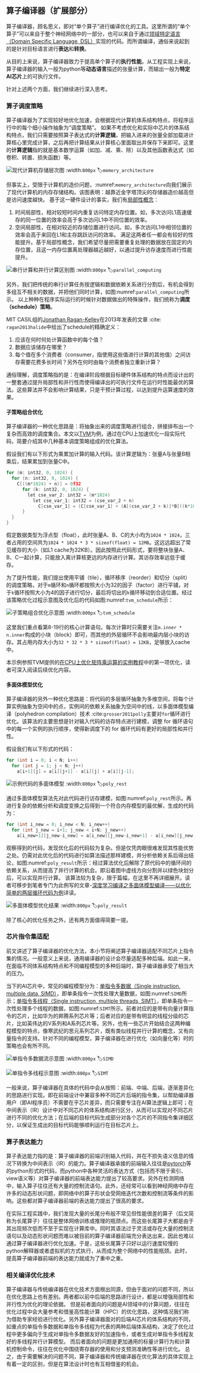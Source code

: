 ## 算子编译器（扩展部分）

算子编译器，顾名思义，即对“单个算子”进行编译优化的工具。这里所谓的“单个算子”可以来自于整个神经网络中的一部分，也可以来自于通过[领域特定语言（Domain Specific Language, DSL）](https://en.wikipedia.org/wiki/Domain-specific_language)实现的代码。而所谓编译，通俗来说起到的是针对目标语言进行**表达**和**转换**。

从目的上来说，算子编译器致力于提高单个算子的**执行性能**。从工程实现上来说，算子编译器的输入一般为python等**动态语言**描述的张量计算，而输出一般为**特定AI芯片**上的可执行文件。

针对上述两个方面，我们继续进行深入思考。

### 算子调度策略

算子编译器为了实现较好地优化加速，会根据现代计算机体系结构特点，将程序运行中的每个细小操作抽象为“调度策略”。
如果不考虑优化和实际中芯片的体系结构特点，我们只需要按照算子表达式的**计算逻辑**，把输入进来的张量全部加载进计算核心里完成计算，之后再把计算结果从计算核心里面取出并保存下来即可。这里的**计算逻辑**指的就是基本数学运算（如加、减、乘、除）以及其他函数表达式（如卷积、转置、损失函数）等。

![现代计算机存储层次图](../img/ch04/memory_architecture.png)
:width:`800px`
:label:`memory_architecture`

但事实上，受限于计算机的造价问题，:numref:`memory_architecture`向我们展示了现代计算机的内存存储结构。该图表明：越靠近金字塔顶尖的存储器造价越高但是访问速度越快。
基于这一硬件设计的事实，我们有[局部性概念](https://en.wikipedia.org/wiki/Locality_of_reference)： 
1. 时间局部性，相对较短时间内重复访问特定内存位置。如，多次访问L1高速缓存的同一位置的效率会高于多次访问L1中不同位置的效率。
3. 空间局部性，在相对较近的存储位置进行访问。如，多次访问L1中相邻位置的效率会高于来回在L1和主存跳跃访问的效率。
满足这两者任一都会有较好的性能提升。基于局部性概念，我们希望尽量把需要重复处理的数据放在固定的内存位置，且这一内存位置离处理器越近越好，以通过提升访存速度而进行性能提升。

![串行计算和并行计算区别图](../img/ch04/parallel_computing.jpeg)
:width:`800px`
:label:`parallel_computing`

另外，我们把传统的串行计算任务按逻辑和数据依赖关系进行分割后，有机会得到多组互不相关的数据，并把他们同时计算，如图:numref:`parallel_computing`所示。
以上种种在程序实际运行的时候针对数据做出的特殊操作，我们统称为**调度（schedule）策略**。

MIT CASIL组的[Jonathan Ragan-Kelley](http://people.csail.mit.edu/jrk/)在2013年发表的文章 :cite: `ragan2013halide`中给出了schedule的精确定义：
1. 应该在何时何处计算函数中的每个值？
2. 数据应该储存在哪里？
3. 每个值在多个消费者（consumer，指使用这些值进行计算的其他值）之间访存需要花费多长时间？另外在何时由每个消费者独立重新计算？

通俗理解，调度策略指的是：在编译阶段根据目标硬件体系结构的特点而设计出的一整套通过提升局部性和并行性而使得编译出的可执行文件在运行时性能最优的算法。这些算法并不会影响计算结果，只是干预计算过程，以达到提升运算速度的效果。

#### 子策略组合优化

算子编译器的一种优化思路是：将抽象出来的调度策略进行组合，拼接排布出一个复杂而高效的调度集合。本文以[TVM](https://github.com/apache/tvm)为例，通过在CPU上加速优化一段实际代码，简要介绍其中几种基本调度策略组成的优化算法。

假设我们有以下形式为乘累加计算的输入代码。该计算逻辑为：张量A与张量B相乘后，结果累加到张量C中。

```c
for (m: int32, 0, 1024) {
  for (n: int32, 0, 1024) {
    C[((m*1024) + n)] = 0f32
      for (k: int32, 0, 1024) {
        let cse_var_2: int32 = (m*1024)
          let cse_var_1: int32 = (cse_var_2 + n)
            C[cse_var_1] = (C[cse_var_1] + (A[(cse_var_2 + k)]*B[((k*1024) + n)]))
      }
  }
}
```

假定数据类型为浮点型（float），此时张量A、B、C的大小均为`1024 * 1024`，三者占用的空间共为`1024 * 1024 * 3 * sizeof(float) = 12MB`。这远远超出了常见缓存的大小（如L1 cache为32KB）。因此按照此代码形式，要将整块张量A、B、C一起计算，只能放入离计算核更远的内存进行计算。其访存效率远低于缓存。

为了提升性能，我们提出使用平铺（tile），循环移序（reorder）和切分（split）的调度策略，对于`m`循环和`n`循环都按照大小为32的因子（factor）进行平铺，对于`k`循环按照大小为4的因子进行切分，最后将切出的`k`循环移动到合适位置。经过该策略优化过程示意图及优化后的代码如图:numref:`tvm_schedule`所示：

![子策略组合优化示意图](../img/ch04/tvm.png)
:width:`800px`
:label:`tvm_schedule`

这里我们重点看第8-19行的核心计算语句。每次计算时只需要关注`m.inner * n.inner`构成的小块（block）即可，而其他的外层循环不会影响最内层小块的访存。其占用内存大小为`32 * 32 * 3 * sizeof(float) = 12KB`，足够放入cache中。

本示例参照TVM提供的[在CPU上优化矩阵乘运算的实例教程](https://tvm.apache.org/docs/how_to/optimize_operators/opt_gemm.html#)中的第一项优化，读者可深入阅读后续优化内容。

#### 多面体模型优化

算子编译器的另外一种优化思路是：将代码的多层循环抽象为多维空间，将每个计算实例抽象为空间中的点，实例间的依赖关系抽象为空间中的线，以多面体模型编译（polyhedron compilation）技术 :cite:`grosser2011polly`主要对`for`循环进行优化。该算法的主要思想是针对输入代码的访存特点进行建模，调整 for 循环语句中的每一个实例的执行顺序，使得新调度下的 for 循环代码有更好的局部性和并行性。

假设我们有以下形式的代码：

```c
for (int i = 0; i < N; i++)
  for (int j = 1; j < N; j++)
    a[i+1][j] = a[i][j+1] - a[i][j] + a[i][j-1];
```

![示例代码的多面体模型](../img/ch04/poly_test.png)
:width:`800px`
:label:`poly_rest`

通过多面体模型算法先对此代码进行访存建模，如图:numref:`poly_rest`所示。再进行复杂的依赖分析和调度变换之后得到一个符合内存模型的最优解，生成的代码为：

```c
for (int i_new = 0; i_new < N; i_new++)
  for (int j_new = i+1; j_new < i+N; j_new++)
    a[i_new+1][j_new-i_new] = a[i_new][j_new-i_new+1] - a[i_new][j_new-i_new] + a[i_new][j_new-i_new-1];
```

观察得到的代码，发现优化后的代码较为复杂。但是仅凭肉眼很难发现其性能优势之处。仍需对此优化后的代码进行如算法描述那样建模，并分析依赖关系后得出结论，如图:numref:`poly_result`所示：经过算法优化后解除了原代码中的循环间的依赖关系，从而提高了并行计算的机会。即沿着图中虚线方向分割并以绿色块划分后，可以实现并行计算。
该算法较为复杂，限于篇幅，在这里不再详细展开。读者可移步到笔者专门为此例写的文章-[深度学习编译之多面体模型编译——以优化简单的两层循环代码为例](https://zhuanlan.zhihu.com/p/376285976)详读。

![多面体模型优化结果](../img/ch04/poly.png)
:width:`800px`
:label:`poly_result`

除了核心的优化任务之外，还有两方面值得简要一提。

### 芯片指令集适配

前文讲述了算子编译器的优化方法，本小节将阐述算子编译器适配不同芯片上指令集的情况。一般意义上来说，通用编译器的设计会尽量适配多种后端。如此一来，在面临不同体系结构特点和不同编程模型的多种后端时，算子编译器承受了相当大的压力。

当下的AI芯片中，常见的编程模型分为：[单指令多数据（Single instruction, multiple data, SIMD）](https://en.wikipedia.org/wiki/Single_instruction,_multiple_data)，即单条指令一次性处理大量数据，如图:numref:`SIMD`所示；[单指令多线程（Single instruction, multiple threads, SIMT）](https://en.wikipedia.org/wiki/Single_instruction,_multiple_threads)，即单条指令一次性处理多个线程的数据，如图:numref:`SIMT`所示。前者对应的是带有向量计算指令的芯片，比如华为的昇腾系列芯片等；后者对应的是带有明显的线程分级的芯片，比如英伟达的V系列和A系列芯片等。另外，也有一些芯片开始结合这两种编程模型的特点，像寒武纪的思元系列芯片，既有类似线程并行计算的概念，又有向量指令的支持。针对不同的编程模型，算子编译器在进行优化（如向量化等）时的策略也会有所不同。

![单指令多数据流示意图](../img/ch04/SIMD.png)
:width:`800px`
:label:`SIMD`

![单指令多线程示意图](../img/ch04/SIMT.png)
:width:`800px`
:label:`SIMT`

一般来说，算子编译器在具体的代码中会从按照：前端、中端、后端，逐渐差异化的思路进行实现。即在前端设计中兼容多种不同芯片后端的指令集，以帮助编译器用户（即AI程序员）不需要在乎芯片差异，而只需要专注在AI算法逻辑上即可；在中间表示（IR）设计中对不同芯片的体系结构进行区分，从而可以实现对不同芯片进行不同的优化方法；在后端的目标代码生成部分对各个芯片的不同指令集详细区分，以保证生成出的目标代码能够顺利运行在目标芯片上。

### 算子表达能力

算子表达能力指的是：算子编译器的前端识别输入代码，并在不损失语义信息的情况下转换为中间表示（IR）的能力。算子编译器承接的前端输入往往是[pytorch](https://github.com/pytorch/pytorch)等的python形式的代码，而python中各种灵活的表达方式（包括而不限于索引、view语义等）对算子编译器的前端表达能力提出了较高要求。另外在检测网络中，输入算子往往还有大量的控制流语句。此外，还经常可以看到神经网络中存在许多的动态形状问题，即网络中的算子形状会受网络迭代次数和控制流等条件的影响。这些都对算子编译器前端的表达能力提出了很高的要求。

在实际工程实践中，我们发现大量的长尾分布般不常见但性能很差的算子（后文简称为长尾算子）往往是整体网络训练或推理的瓶颈点。而这些长尾算子大都是由于其出现频次低而不至于实现在计算库中。同时其语法过于灵活或存在大量的控制流语句以及动态形状问题而难以被目前的算子编译器前端充分表达出来，因此也难以通过算子编译器进行优化加速。于是，这些长尾算子只好以运行速度较慢的python解释器或者虚拟机的方式执行，从而成为整个网络中的性能瓶颈。此时，提高算子编译器前端的表达能力就成为了重中之重。

### 相关编译优化技术

算子编译器与传统编译器在优化技术方面根出同源，但由于面对的问题不同，所以在优化思路上也有差别。两者都以前中后端的思路进行设计，都是以增强局部性和并行性为优化的理论依据。
但是前者面向的问题是AI领域中的计算问题，往往在优化过程中会大量参考和借鉴高性能计算（HPC）的优化思路，这种情况我们称为借助专家经验进行优化。另外算子编译器面对的后端AI芯片的体系结构的不同，如重点的单指令多数据和单指令多线程为代表的两种后端体系结构，决定了优化过程中更多偏向于生成对单指令多数据友好的加速指令，或者生成对单指令多线程友好的多线程并行计算模型。
而后者面向的问题是更加通用的标量计算行为和计算机控制命令，往往在优化中围绕寄存器的使用和分支预测准确性等进行优化。
总之，由于需要解决的问题不同，算子编译器和传统编译器在优化算法的具体实现上有着一定的区别，但是在算法设计时也有互相借鉴的机会。